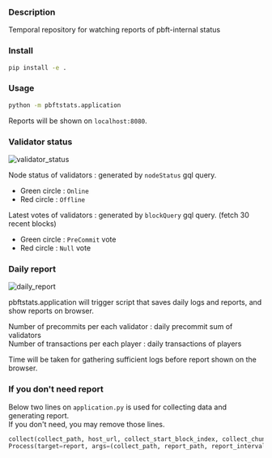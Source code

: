 ### Description

Temporal repository for watching reports of pbft-internal status

### Install

```bash
pip install -e .
```

### Usage

```bash
python -m pbftstats.application
```

Reports will be shown on `localhost:8080`.  

### Validator status
![validator_status](https://user-images.githubusercontent.com/39043516/217773295-8fca7835-0fea-4a9a-9d3f-fc528d84377d.png)

Node status of validators : generated by `nodeStatus` gql query.
- Green circle : `Online`
- Red circle : `Offline`

Latest votes of validators : generated by `blockQuery` gql query. (fetch 30 recent blocks)
- Green circle : `PreCommit` vote
- Red circle : `Null` vote

### Daily report
![daily_report](https://user-images.githubusercontent.com/39043516/217773309-df4fe7d1-52a2-4d9b-a5ba-98e4a06b4661.png)

pbftstats.application will trigger script that saves daily logs and reports, and show reports on browser.  

Number of precommits per each validator : daily precommit sum of validators  
Number of transactions per each player : daily transactions of players  

Time will be taken for gathering sufficient logs before report shown on the browser.  

### If you don't need report

Below two lines on `application.py` is used for collecting data and generating report.  
If you don't need, you may remove those lines.  

```python
collect(collect_path, host_url, collect_start_block_index, collect_chunk_size)
Process(target=report, args=(collect_path, report_path, report_interval)).start()
```